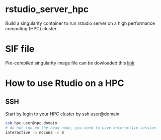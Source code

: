 # rstudio_server_hpc
Build a singularity container to run rstudio server on a high performance computing (HPC) cluster

# SIF file
Pre-compiled singularity image file can be dowloaded this [link](https://drive.google.com/file/d/15rOVh1zCuR8RmM1Rra1BLvKdqK6Civ2S/view?usp=sharing)

# How to use Rtudio on a HPC
## SSH
Start by login to your HPC cluster by ssh user@domain

```bash
ssh hpc.user@hpc.domain
# do not run on the head node, you need to have interactive session
interactive -p nocona -c 8



```
